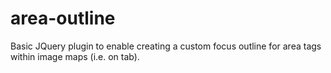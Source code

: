 area-outline
============

Basic JQuery plugin to enable creating a custom focus outline for area tags within image maps (i.e. on tab).